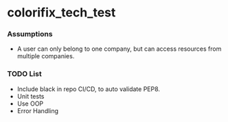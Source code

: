 # colorifix_tech_test

### Assumptions
* A user can only belong to one company, but can access resources from multiple companies.

### TODO List
* Include black in repo CI/CD, to auto validate PEP8.
* Unit tests
* Use OOP
* Error Handling